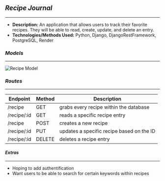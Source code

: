 ## *Recipe Journal*
***
* **Description:** An application that allows users to track their favorite recipes. They will be able to read, create, update, and delete an entry.
* **Technologies/Methods Used:** Python, Django, DjangoRestFramework, PostgreSQL, Render

### *Models*
***
![Recipe Model](https://i.imgur.com/zKO0eo1.png)


### *Routes*
***
| Endpoint | Method | Description |
| -------- | ------ | ----------- |
| /recipe | GET | grabs every recipe within the database |
| /recipe/:id | GET | reads a specific recipe entry |
| /recipe | POST | creates a new recipe  |
| /recipe/:id | PUT | updates a specific recipe based on the ID |
| /recipe/:id | DELETE | deletes a recipe entry |

#### *Extras*
***
* Hoping to add authentification
* Want users to be able to search for certain keywords within recipes